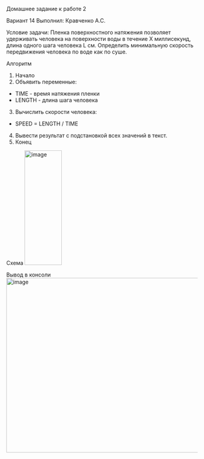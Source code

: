 Домашнее задание к работе 2

Вариант 14
Выполнил: Кравченко А.С.

Условие задачи:
Пленка поверхностного натяжения позволяет удерживать человека на поверхности воды в течение Х миллисекунд,
длина одного шага человека L см. Определить минимальную скорость передвижения человека по воде как по суше.

Алгоритм

1. Начало 
2. Объявить переменные:
  - TIME - время натяжения пленки
  - LENGTH - длина шага человека
3. Вычислить скорости человека:
  - SPEED = LENGTH / TIME
4. Вывести результат с подстановкой всех значений в текст.
5. Конец

Схема
<img width="98" height="301" alt="image" src="https://github.com/user-attachments/assets/e2c79a8a-d249-4794-9473-4581bcecc894" />

Вывод в консоли
<img width="1471" height="459" alt="image" src="https://github.com/user-attachments/assets/d29761c1-78bd-4030-9d84-27cc803e8df6" />
